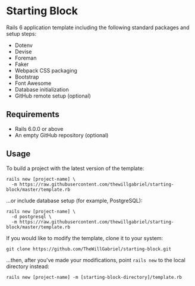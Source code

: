 # Starting Block

Rails 6 application template including the following standard packages and setup steps:

* Dotenv
* Devise
* Foreman
* Faker
* Webpack CSS packaging
* Bootstrap
* Font Awesome
* Database initialization
* GitHub remote setup (optional)

## Requirements

* Rails 6.0.0 or above
* An empty GitHub repository (optional)

## Usage

To build a project with the latest version of the template:

```
rails new [project-name] \
  -m https://raw.githubusercontent.com/thewillgabriel/starting-block/master/template.rb
```

...or include database setup (for example, PostgreSQL):

```
rails new [project-name] \
  -d postgresql \
  -m https://raw.githubusercontent.com/thewillgabriel/starting-block/master/template.rb
```

If you would like to modify the template, clone it to your system:

```
git clone https://github.com/TheWillGabriel/starting-block.git
```

...then, after you've made your modifications, point `rails new` to the local directory instead:

```
rails new [project-name] -m [starting-block-directory]/template.rb
```
